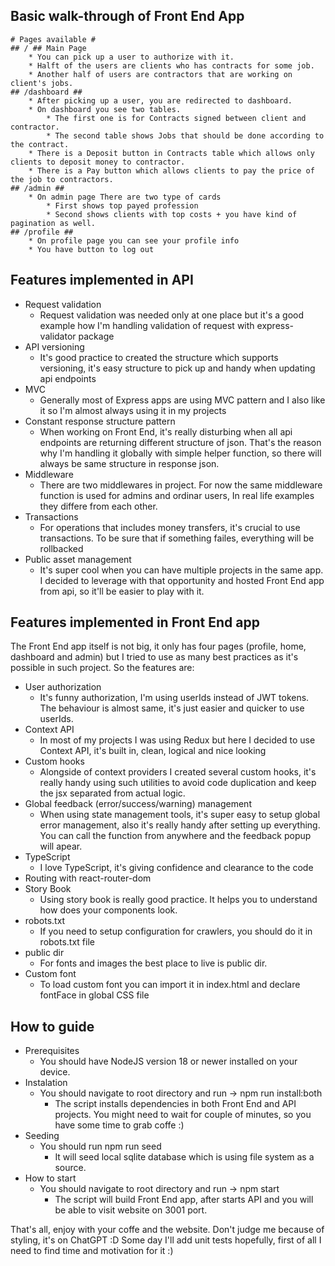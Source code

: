 ## Basic walk-through of Front End App ##
    # Pages available #
    ## / ## Main Page
        * You can pick up a user to authorize with it.
        * Halft of the users are clients who has contracts for some job.
        * Another half of users are contractors that are working on client's jobs.
    ## /dashboard ##
        * After picking up a user, you are redirected to dashboard.
        * On dashboard you see two tables. 
            * The first one is for Contracts signed between client and contractor.
            * The second table shows Jobs that should be done according to the contract.
        * There is a Deposit button in Contracts table which allows only clients to deposit money to contractor.
        * There is a Pay button which allows clients to pay the price of the job to contractors.
    ## /admin ##
        * On admin page There are two type of cards
            * First shows top payed profession
            * Second shows clients with top costs + you have kind of pagination as well.
    ## /profile ##
        * On profile page you can see your profile info
        * You have button to log out

## Features implemented in API ##
- Request validation
    - Request validation was needed only at one place but it's a good example how I'm handling validation of request with express-validator package
- API versioning
    - It's good practice to created the structure which supports versioning, it's easy structure to pick up and handy when updating api endpoints
- MVC
    - Generally most of Express apps are using MVC pattern and I also like it so I'm almost always using it in my projects
- Constant response structure pattern
    - When working on Front End, it's really disturbing when all api endpoints are returning different structure of json. That's the reason why I'm handling it globally with simple helper function, so there will always be same structure in response json. 
- Middleware
    - There are two middlewares in project. For now the same middleware function is used for admins and ordinar users, In real life examples they differe from each other.
- Transactions
    - For operations that includes money transfers, it's crucial to use transactions. To be sure that if something failes, everything will be rollbacked
- Public asset management
    - It's super cool when you can have multiple projects in the same app. I decided to leverage with that opportunity and hosted Front End app from api, so it'll be easier to play with it.

## Features implemented in Front End app ##

The Front End app itself is not big, it only has four pages (profile, home, dashboard and admin) but I tried to use as many best practices as it's possible in such project. So the features are:
- User authorization
    - It's funny authorization, I'm using userIds instead of JWT tokens. The behaviour is almost same, it's just easier and quicker to use userIds.
- Context API
    - In most of my projects I was using Redux but here I decided to use Context API, it's built in, clean, logical and nice looking
- Custom hooks
    - Alongside of context providers I created several custom hooks, it's really handy using such utilities to avoid code duplication and keep the jsx separated from actual logic.
- Global feedback (error/success/warning) management
    - When using state management tools, it's super easy to setup global error management, also it's really handy after setting up everything. You can call the function from anywhere and the feedback popup will apear.
- TypeScript
    - I love TypeScript, it's giving confidence and clearance to the code
- Routing with react-router-dom
- Story Book
    - Using story book is really good practice. It helps you to understand how does your components look.
- robots.txt
    - If you need to setup configuration for crawlers, you should do it in robots.txt file
- public dir
    - For fonts and images the best place to live is public dir.
- Custom font
    - To load custom font you can import it in index.html and declare fontFace in global CSS file

## How to guide ##
- Prerequisites
    - You should have NodeJS version 18 or newer installed on your device.
- Instalation
    - You should navigate to root directory and run -> npm run install:both 
        - The script installs dependencies in both Front End and API projects. You might need to wait for couple of minutes, so you have some time to grab coffe :)
- Seeding
    - You should run npm run seed
        - It will seed local sqlite database which is using file system as a source.
- How to start
    - You should navigate to root directory and run -> npm start
        - The script will build Front End app, after starts API and you will be able to visit website on 3001 port. 

That's all, enjoy with your coffe and the website. Don't judge me because of styling, it's on ChatGPT :D
Some day I'll add unit tests hopefully, first of all I need to find time and motivation for it :)